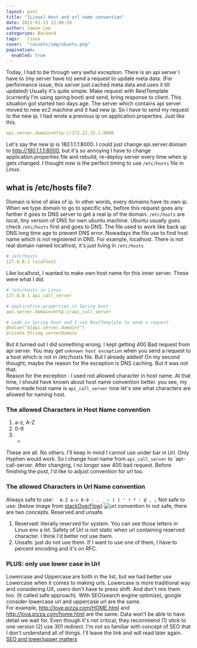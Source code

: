 ```yaml
---
layout: post 
title: "[Linux] Host and url name convention"
date: 2021-01-13 22:00:59
author: Jamie Lee
categories: Backend
tags:	linux
cover:  "/assets/img/ubuntu.png"
pagination: 
  enabled: true
---
```


 Today, I had to be through very awful exception. There is an api server I have to (my server have to) send a request to update  meta data. (For performance issue, this server just cached meta data and uses it till updated)
Usually it's quite simple. Make request with RestTemplate (currently I'm using spring boot) and send, bring response to client. 
This situation got started two days age. The server which contains api server moved to new ec2 machine and it had new ip. So I have to send my request to the new ip. 
I had wrote a previous ip on application.properties. Just like this. 
```yaml
api.server.domain=http://172.22.32.1:8000
```
 Let's say the new ip is 180.1.1.1:8000. I could just change api.server.domain to http://180.1.1.1:8000, but it's so annoying I have to change application.properties file and rebuild, re-deploy server every time when ip gets changed.
I thought now is the perfect timing to use `/etc/hosts` file in Linux. 

## what is /etc/hosts file? 
 Domain is kine of alias of ip. In other words, every domains have its own ip. When we type domain to go to specific site, before this request goes any farther it goes to DNS server to get a real ip of the domain. 
`/etc/hosts` are local, tiny version of DNS for own ubuntu machine. Ubuntu usually goes check `/etc/hosts` first and goes to DNS. The file used to work like back up DNS long time age to prevent DNS error. 
Nowadays the file use to find host name which is not registered in DNS. For example, localhost. There is not real domain named localhost, it's just living in `/etc/hosts`

```yaml
# /etc/hosts
127.0.0.1 localhost
```
Like localhost, I wanted to make own host name for this inner server. These were what I did. 

```yaml
# /etc/hosts in Linux  
127.0.0.1 api_call_server

# application.properties in Spring boot 
api.server.domain=http://api_call_server 

# code in Spring boot and I use RestTemplate to send a request
@Value("${api.server.domain}")
private String serverDomain
```

 But it turned out I did something wrong. I kept getting 400 Bad request from api server. You may get `unknown host exception` when you send a request to a host which is not in /etc/hosts file. But I already added! 
On my second thought, maybe the reason for the exception is DNS caching. But it was not that. <br>
Reason for the exception : I used not allowed character in host name.
At that time, I should have known about host name convention better. you see, my home made host name is `api_call_server` now let's see what characters are allowed for naming host.

### The allowed Characters in Host Name convention 
1. a-z, A-Z  
2. 0-9 
3. - 
 These are all. No others. I'll keep in mind I cannot use under bar in Url. Only Hyphen would work. So I change host name from `api_call_server` to `api-call-server. After changing, I no longer saw 400 bad request.
Before finishing the post, I'd like to adjust convention for url too. 

### The allowed Characters in Url Name convention 
Always safe to use: `  A-Z a-z 0-9 - . _ ~ ( ) ' ! * : @ , ;` 
Not safe to use: (below image from [stackOverFlow](https://stackoverflow.com/questions/695438/what-are-the-safe-characters-for-making-urls))
![url convention](https://user-images.githubusercontent.com/35620531/104724934-bc2fbc80-5774-11eb-8e14-834e49730680.png)
In not safe, there are two concepts. Reserved and unsafe. 
1. Reserved: literally reserved for system. You can see those letters in Linux env a lot. Safety of Url is not static when url containing reserved character. I think I'd better not use them. 
2. Unsafe: just do not use them. If I want to use one of them, I have to percent encoding and it's on RFC. 

### PLUS: only use lower case in Url 
 Lowercase and Uppercase are both in the list, but we had better use Lowercase when it comes to making urls. Lowercase is more traditional way and considering UX, users don't have to press shift. 
And don't mix them too. (It called safe approach). With SEO(search engine optimize), google consider lowercase url and uppercase url are the same. <br>
For example, http://love.pizza.com/HOME.html and http://lova.pizza.com/home.html are the same. 
Data won't be able to have detail we wait for. Even though it's not critical, they recommend (1) stick to one version (2) use 301 redirect. 
I'm not so familiar with concept of SEO that I don't understand all of things. I'll leave the link and will read later again. [SEO and lower/upper matters](https://www.searchenginejournal.com/url-capitalization-seo/343369/#close)
